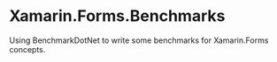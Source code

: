 # Xamarin.Forms.Benchmarks
 Using BenchmarkDotNet to write some benchmarks for Xamarin.Forms concepts.
